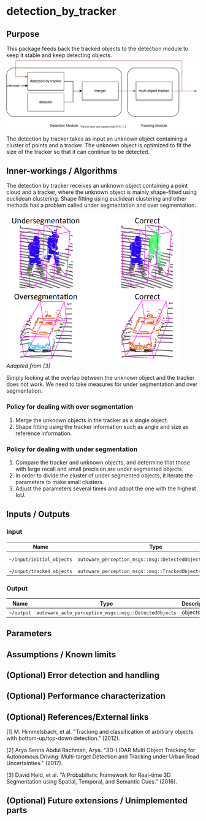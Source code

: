 # detection_by_tracker

## Purpose

This package feeds back the tracked objects to the detection module to keep it stable and keep detecting objects.
![purpose](image/purpose.svg)

The detection by tracker takes as input an unknown object containing a cluster of points and a tracker.
The unknown object is optimized to fit the size of the tracker so that it can continue to be detected.

## Inner-workings / Algorithms

The detection by tracker receives an unknown object containing a point cloud and a tracker, where the unknown object is mainly shape-fitted using euclidean clustering.
Shape fitting using euclidean clustering and other methods has a problem called under segmentation and over segmentation.

[![segmentation_fail](image/segmentation_fail.png)](https://www.researchgate.net/figure/Examples-of-an-undersegmentation-error-top-and-an-oversegmentation-error-bottom-Each_fig1_304533062)
_Adapted from [3]_

Simply looking at the overlap between the unknown object and the tracker does not work. We need to take measures for under segmentation and over segmentation.

### Policy for dealing with over segmentation

1. Merge the unknown objects in the tracker as a single object.
2. Shape fitting using the tracker information such as angle and size as reference information.

### Policy for dealing with under segmentation

1. Compare the tracker and unknown objects, and determine that those with large recall and small precision are under segmented objects.
2. In order to divide the cluster of under segmented objects, it iterate the parameters to make small clusters.
3. Adjust the parameters several times and adopt the one with the highest IoU.

## Inputs / Outputs

### Input

| Name                      | Type                                                        | Description     |
| ------------------------- | ----------------------------------------------------------- | --------------- |
| `~/input/initial_objects` | `autoware_perception_msgs::msg::DetectedObjectsWithFeature` | unknown objects |
| `~/input/tracked_objects` | `autoware_perception_msgs::msg::TrackedObjects`             | trackers        |

### Output

| Name       | Type                                                  | Description |
| ---------- | ----------------------------------------------------- | ----------- |
| `~/output` | `autoware_auto_perception_msgs::msg::DetectedObjects` | objects     |

## Parameters

## Assumptions / Known limits

## (Optional) Error detection and handling

## (Optional) Performance characterization

## (Optional) References/External links

[1] M. Himmelsbach, et al. "Tracking and classification of arbitrary objects with bottom-up/top-down detection." (2012).

[2] Arya Senna Abdul Rachman, Arya. "3D-LIDAR Multi Object Tracking for Autonomous Driving: Multi-target Detection and Tracking under Urban Road Uncertainties." (2017).

[3] David Held, et al. "A Probabilistic Framework for Real-time 3D Segmentation using Spatial, Temporal, and Semantic Cues." (2016).

## (Optional) Future extensions / Unimplemented parts
